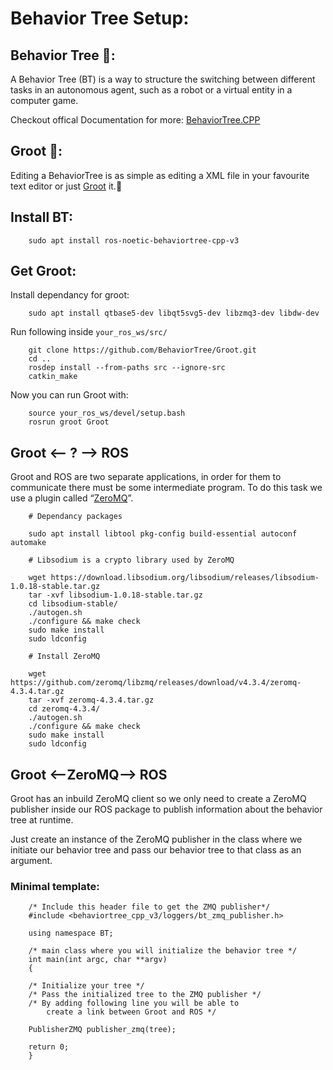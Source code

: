 # Behavior Tree Setup:

## Behavior Tree 🌳:
A Behavior Tree (BT) is a way to structure the switching between different tasks in an autonomous agent, such as a robot or a virtual entity in a computer game.

Checkout offical Documentation for more: [BehaviorTree.CPP](https://www.behaviortree.dev/)

## Groot 🌱:
Editing a BehaviorTree is as simple as editing a XML file in your favourite text editor or just [Groot](https://github.com/BehaviorTree/Groot) it.🙂

## Install BT:
```console
    sudo apt install ros-noetic-behaviortree-cpp-v3
```
## Get Groot:
Install dependancy for groot:
```console
    sudo apt install qtbase5-dev libqt5svg5-dev libzmq3-dev libdw-dev
```
Run following inside ```your_ros_ws/src/```
```console
    git clone https://github.com/BehaviorTree/Groot.git
    cd ..
    rosdep install --from-paths src --ignore-src
    catkin_make 
```
Now you can run Groot with:
```console
    source your_ros_ws/devel/setup.bash
    rosrun groot Groot
```
## Groot <-- ? --> ROS
Groot and ROS are two separate applications, in order for them to communicate there must be some intermediate program. To do this task we use a plugin called “[ZeroMQ](https://zeromq.org/get-started/)”.

```console
    # Dependancy packages

    sudo apt install libtool pkg-config build-essential autoconf automake

    # Libsodium is a crypto library used by ZeroMQ
    
    wget https://download.libsodium.org/libsodium/releases/libsodium-1.0.18-stable.tar.gz
    tar -xvf libsodium-1.0.18-stable.tar.gz
    cd libsodium-stable/
    ./autogen.sh
    ./configure && make check
    sudo make install
    sudo ldconfig

    # Install ZeroMQ

    wget https://github.com/zeromq/libzmq/releases/download/v4.3.4/zeromq-4.3.4.tar.gz
    tar -xvf zeromq-4.3.4.tar.gz
    cd zeromq-4.3.4/
    ./autogen.sh
    ./configure && make check
    sudo make install
    sudo ldconfig
```
## Groot <--ZeroMQ--> ROS
Groot has an inbuild ZeroMQ client so we only need to create a ZeroMQ publisher inside our ROS package to publish information about the behavior tree at runtime.

Just create an instance of the ZeroMQ publisher in the class where we initiate our behavior tree and pass our behavior tree to that class as an argument.

### Minimal template:
```console
    /* Include this header file to get the ZMQ publisher*/ 
    #include <behaviortree_cpp_v3/loggers/bt_zmq_publisher.h>

    using namespace BT;

    /* main class where you will initialize the behavior tree */
    int main(int argc, char **argv)
    {
    
    /* Initialize your tree */
    /* Pass the initialized tree to the ZMQ publisher */
    /* By adding following line you will be able to
        create a link between Groot and ROS */
    
    PublisherZMQ publisher_zmq(tree);
    
    return 0;
    }
```


